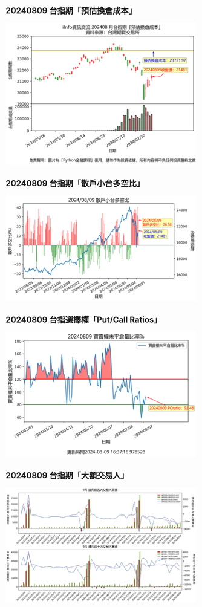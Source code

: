 ## 20240809 台指期「預估換倉成本」
![](images/txfcost.png)

## 20240809 台指期「散戶小台多空比」
![](images/bbiri.png)

## 20240809 台指選擇權「Put/Call Ratios」
![](images/pcratio.png)

## 20240809 台指期「大額交易人」
![](images/blocktrade.png)

